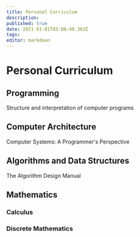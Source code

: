 ```yaml
---
title: Personal Curriculum
description: 
published: true
date: 2021-01-01T03:08:49.363Z
tags: 
editor: markdown
---
```


# Personal Curriculum

## Programming

Structure and interpretation of computer programs

## Computer Architecture
Computer Systems: A Programmer's Perspective

## Algorithms and Data Structures
The Algorithm Design Manual

## Mathematics 
### Calculus 
### Discrete Mathematics